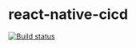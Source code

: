 # react-native-cicd
[![Build status](https://build.appcenter.ms/v0.1/apps/51a6aef8-b553-46f8-ba1d-149eac3189c4/branches/dev/badge)](https://appcenter.ms)
